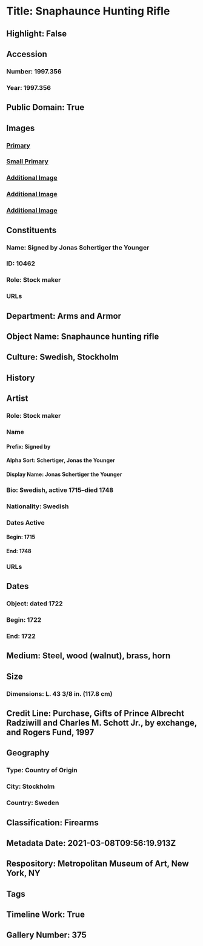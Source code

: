 # Title: Snaphaunce Hunting Rifle
## Highlight: False
## Accession
### Number: 1997.356
### Year: 1997.356
## Public Domain: True
## Images
### [Primary](https://images.metmuseum.org/CRDImages/aa/original/DT4207.jpg)
### [Small Primary](https://images.metmuseum.org/CRDImages/aa/web-large/DT4207.jpg)
### [Additional Image](https://images.metmuseum.org/CRDImages/aa/original/DT4208.jpg)
### [Additional Image](https://images.metmuseum.org/CRDImages/aa/original/264383.jpg)
### [Additional Image](https://images.metmuseum.org/CRDImages/aa/original/264384.jpg)
## Constituents
### Name: Signed by Jonas Schertiger the Younger
### ID: 10462
### Role: Stock maker
### URLs
## Department: Arms and Armor
## Object Name: Snaphaunce hunting rifle
## Culture: Swedish, Stockholm
## History
## Artist
### Role: Stock maker
### Name
#### Prefix: Signed by
#### Alpha Sort: Schertiger, Jonas the Younger
#### Display Name: Jonas Schertiger the Younger
### Bio: Swedish, active 1715–died 1748
### Nationality: Swedish
### Dates Active
#### Begin: 1715
#### End: 1748
### URLs
## Dates
### Object: dated 1722
### Begin: 1722
### End: 1722
## Medium: Steel, wood (walnut), brass, horn
## Size
### Dimensions: L. 43 3/8 in. (117.8 cm)
## Credit Line: Purchase, Gifts of Prince Albrecht Radziwill and Charles M. Schott Jr., by exchange, and Rogers Fund, 1997
## Geography
### Type: Country of Origin
### City: Stockholm
### Country: Sweden
## Classification: Firearms
## Metadata Date: 2021-03-08T09:56:19.913Z
## Respository: Metropolitan Museum of Art, New York, NY
## Tags
## Timeline Work: True
## Gallery Number: 375